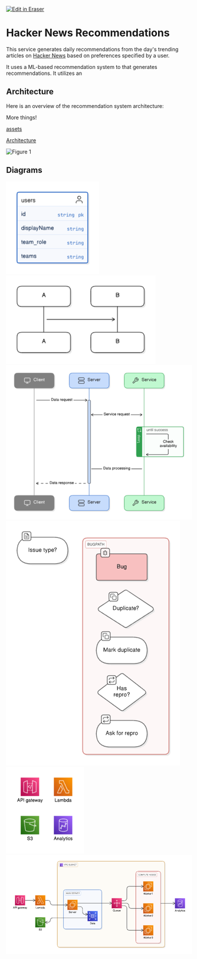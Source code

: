 <p><a target="_blank" href="https://app.eraser.io/workspace/gB8raD6bt0dwTan87Bjz" id="edit-in-eraser-github-link"><img alt="Edit in Eraser" src="https://firebasestorage.googleapis.com/v0/b/second-petal-295822.appspot.com/o/images%2Fgithub%2FOpen%20in%20Eraser.svg?alt=media&amp;token=968381c8-a7e7-472a-8ed6-4a6626da5501"></a></p>

# Hacker News Recommendations
This service generates daily recommendations from the day's trending articles on [﻿Hacker News](https://news.ycombinator.com/) based on preferences specified by a user.

It uses a ML-based recommendation system to that generates recommendations. It utilizes an

## Architecture
Here is an overview of the recommendation system architecture:

More things!

[﻿assets](https://github.com/Keith3895/car-wash/blob/main/README.md#assets) 

[﻿Architecture](https://app.eraser.io/workspace/wH68eC8NIc1O4ueubFSJ#vuLyrE8GMs3u5KFQNh_hZ) 

![Figure 1](undefined "Figure 1")






<!-- eraser-additional-content -->
## Diagrams
<!-- eraser-additional-files -->
<a href="/README-entity-relationship-1.eraserdiagram" data-element-id="QfIGdRvczb_SIQHPpal5V"><img src="/.eraser/gB8raD6bt0dwTan87Bjz___reS6fUv66LcKWYn8yV2OvCPvwSm2___---diagram----b184a5aa1669b40588d01ccf9efc4d44.png" alt="" data-element-id="QfIGdRvczb_SIQHPpal5V" /></a>
<a href="/README-sequence-diagram-2.eraserdiagram" data-element-id="R8tVm6KsSpHnIhK88IRbW"><img src="/.eraser/gB8raD6bt0dwTan87Bjz___reS6fUv66LcKWYn8yV2OvCPvwSm2___---diagram----66399e968f28983adcbe930061e12f7f.png" alt="" data-element-id="R8tVm6KsSpHnIhK88IRbW" /></a>
<a href="/README-sequence-diagram-3.eraserdiagram" data-element-id="Y548LCtNDTtCkujK2lb6w"><img src="/.eraser/gB8raD6bt0dwTan87Bjz___reS6fUv66LcKWYn8yV2OvCPvwSm2___---diagram----5f3d8e730c1c7a1e14998461eb0edec1.png" alt="" data-element-id="Y548LCtNDTtCkujK2lb6w" /></a>
<a href="/README-flowchart-4.eraserdiagram" data-element-id="mMqvSQESWaWpZbAFBpA2i"><img src="/.eraser/gB8raD6bt0dwTan87Bjz___reS6fUv66LcKWYn8yV2OvCPvwSm2___---diagram----4894e4d297e499328b962dcebc010a84.png" alt="" data-element-id="mMqvSQESWaWpZbAFBpA2i" /></a>
<a href="/README-cloud-architecture-5.eraserdiagram" data-element-id="pDysjZfZeUl8amKjy9hXr"><img src="/.eraser/gB8raD6bt0dwTan87Bjz___reS6fUv66LcKWYn8yV2OvCPvwSm2___---diagram----a176bb306097024d69062af2311a3486.png" alt="" data-element-id="pDysjZfZeUl8amKjy9hXr" /></a>
<a href="/README-cloud-architecture-6.eraserdiagram" data-element-id="yIA-I8o-A5xGjqJSy7bza"><img src="/.eraser/gB8raD6bt0dwTan87Bjz___reS6fUv66LcKWYn8yV2OvCPvwSm2___---diagram----25b1d12491e1a5c7ca90211f6a9e9ea4.png" alt="" data-element-id="yIA-I8o-A5xGjqJSy7bza" /></a>
<!-- end-eraser-additional-files -->
<!-- end-eraser-additional-content -->
<!--- Eraser file: https://app.eraser.io/workspace/gB8raD6bt0dwTan87Bjz --->